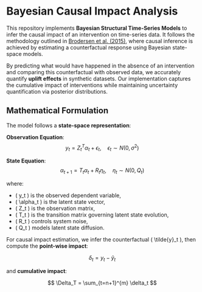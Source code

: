# Bayesian Causal Impact Analysis

This repository implements **Bayesian Structural Time-Series Models** to infer the causal impact of an intervention on time-series data. It follows the methodology outlined in [Brodersen et al. (2015)](https://doi.org/10.1214/14-AOAS788), where causal inference is achieved by estimating a counterfactual response using Bayesian state-space models.

By predicting what would have happened in the absence of an intervention and comparing this counterfactual with observed data, we accurately quantify **uplift effects** in synthetic datasets. Our implementation captures the cumulative impact of interventions while maintaining uncertainty quantification via posterior distributions.

## Mathematical Formulation

The model follows a **state-space representation**:

**Observation Equation**:
$$ y_t = Z_t^T \alpha_t + \epsilon_t, \quad \epsilon_t \sim N(0, \sigma^2) $$

**State Equation**:
$$ \alpha_{t+1} = T_t \alpha_t + R_t \eta_t, \quad \eta_t \sim N(0, Q_t) $$

where:
- \( y_t \) is the observed dependent variable,
- \( \alpha_t \) is the latent state vector,
- \( Z_t \) is the observation matrix,
- \( T_t \) is the transition matrix governing latent state evolution,
- \( R_t \) controls system noise,
- \( Q_t \) models latent state diffusion.

For causal impact estimation, we infer the counterfactual \( \tilde{y}_t \), then compute the **point-wise impact**:

$$ \delta_t = y_t - \tilde{y}_t $$

and **cumulative impact**:

$$ \Delta_T = \sum_{t=n+1}^{m} \delta_t $$

